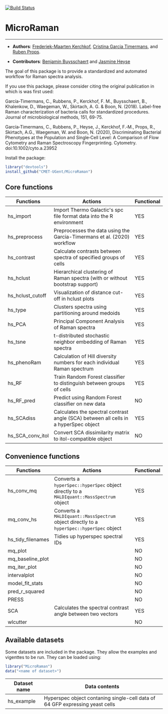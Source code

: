 [![Build Status](https://travis-ci.org/CMET-UGent/MicroRaman.svg?branch=master)](https://travis-ci.org/CMET-UGent/MicroRaman)

# MicroRaman
*******************
- **Authors**: [Frederiek-Maarten Kerchkof](mailto:FrederiekMaarten.Kerckhof@UGent.be), [Cristina Garcia Timermans](mailto:Cristina.GarciaTimermans@ugent.be), and [Ruben Props](mailto:Ruben.Props@ugent.be).

- **Contributors**:
[Benjamin Buysschaert](mailto:Benjamin.Buysschaert@Ugent.be) and [Jasmine Heyse](mailto:Jasmine.Heyse@ugent.be) 

The goal of this package is to provide a standardized and automated workflow for Raman spectra analysis. 

If you use this package, please consider citing the original publication in which is was first used:  

García-Timermans, C., Rubbens, P., Kerckhof, F. M., Buysschaert, B., Khalenkow, D., Waegeman, W., Skirtach, A. G. & Boon, N. (2018). Label-free Raman characterization of bacteria calls for standardized procedures. Journal of microbiological methods, 151, 69-75.

García‐Timermans, C., Rubbens, P., Heyse, J., Kerckhof, F.‐M., Props, R., Skirtach, A.G., Waegeman, W. and Boon, N. (2020), Discriminating Bacterial Phenotypes at the Population and Single‐Cell Level: A Comparison of Flow Cytometry and Raman Spectroscopy Fingerprinting. Cytometry. doi:10.1002/cyto.a.23952

Install the package:
```R
library("devtools")
install_github("CMET-UGent/MicroRaman")
```

## Core functions

Functions  | Actions | Functional
------------ | ----------- | -----------
hs_import | Import Thermo Galactic's spc file format data into the R environment | YES
hs_preprocess | Preprocesses the data using the Garcia-Timermans et al. (2020) workflow | YES
hs_contrast | Calculate contrasts between spectra of specified groups of cells | YES
hs_hclust | Hierarchical clustering of Raman spectra (with or without bootstrap support) | YES
hs_hclust_cutoff | Visualization of distance cut-off in hclust plots | YES
hs_type | Clusters spectra using partitioning around medoids  | YES
hs_PCA | Principal Component Analysis of Raman spectra | YES
hs_tsne | t-distributed stochastic neighbor embedding of Raman spectra  | YES
hs_phenoRam | Calculation of Hill diversity numbers for each individual Raman spectrum | YES
hs_RF | Train Random Forest classifier to distinguish between groups of cells | YES
hs_RF_pred | Predict using Random Forest classifier on new data | NO
hs_SCAdiss | Calculates the spectral contrast angle (SCA) between all cells in a hyperSpec object | YES
hs_SCA_conv_itol | Convert SCA dissimilarity matrix to itol-compatible object | NO

## Convenience functions
Functions  | Actions | Functional
------------| ----------- | -----------
hs_conv_mq | Converts a `hyperSpec::hyperSpec` object directly to a `MALDIquant::MassSpectrum` object | YES
mq_conv_hs | Converts a `MALDIquant::MassSpectrum` object directly to a `hyperSpec::hyperSpec` object | YES
hs_tidy_filenames | Tidies up hyperspec spectral IDs | YES
mq_plot | | NO
mq_baseline_plot | | NO
mq_iter_plot | | NO
intervalplot | | NO
model_fit_stats | | NO
pred_r_squared | | NO
PRESS | | NO
SCA | Calculates the spectral contrast angle between two vectors | YES
wlcutter | | NO

## Available datasets

Some datasets are included in the package. They allow the examples and vigenttes
to be run. They can be loaded using:
```R
library("MicroRaman")
data("<name of dataset>")
```

Dataset name | Data contents
-------------| ----------------
hs_example | Hyperspec object contaning single-cell data of 64 GFP expressing yeast cells
